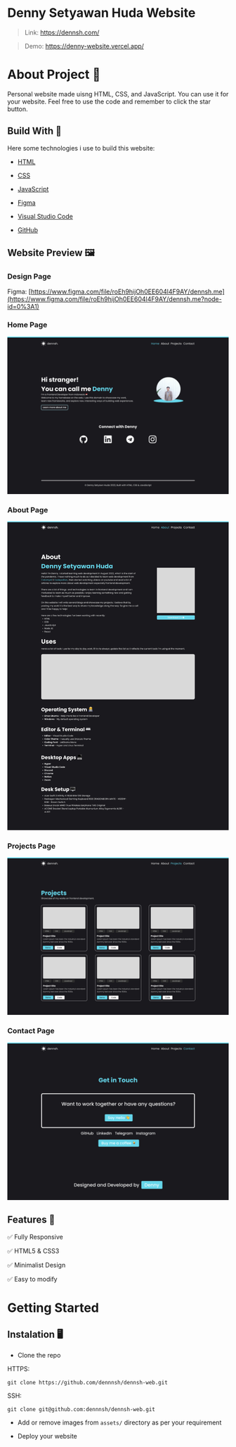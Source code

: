 # Denny Setyawan Huda Website

> Link: https://dennsh.com/

> Demo: https://denny-website.vercel.app/

# About Project 📰

Personal website made uisng HTML, CSS, and JavaScript. You can use it for your website. Feel free to use the code and remember to click the star button.

## Build With 🧰

Here some technologies i use to build this website:

- [HTML](https://developer.mozilla.org/en-US/docs/Web/HTML)

- [CSS](https://developer.mozilla.org/en-US/docs/Web/CSS)

- [JavaScript](https://developer.mozilla.org/en-US/docs/Web/JavaScript)

- [Figma](https://www.figma.com/)

- [Visual Studio Code](https://code.visualstudio.com/)

- [GitHub](https://github.com/)

## Website Preview 🖼

### Design Page

Figma: [https://www.figma.com/file/roEh9hijOh0EE604l4F9AY/dennsh.me](https://www.figma.com/file/roEh9hijOh0EE604l4F9AY/dennsh.me?node-id=0%3A1)

### Home Page

![home page](/assets/screenshoots/home.jpg)

### About Page

![about page](/assets/screenshoots/about.jpg)

### Projects Page

![projects page](/assets/screenshoots/projects.jpg)

### Contact Page

![contact page](/assets/screenshoots/contact.jpg)

## Features 📖

✅ Fully Responsive

✅ HTML5 & CSS3

✅ Minimalist Design

✅ Easy to modify

# Getting Started

## Instalation 🖥

- Clone the repo

HTTPS:

```https
git clone https://github.com/dennnsh/dennsh-web.git
```

SSH:

```ssh
git clone git@github.com:dennnsh/dennsh-web.git
```

- Add or remove images from `assets/` directory as per your requirement

- Deploy your website
